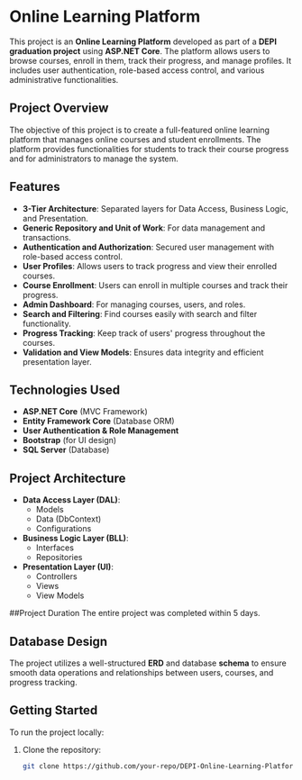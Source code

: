 # Online Learning Platform

This project is an **Online Learning Platform** developed as part of a **DEPI graduation project** using **ASP.NET Core**. The platform allows users to browse courses, enroll in them, track their progress, and manage profiles. It includes user authentication, role-based access control, and various administrative functionalities.

## Project Overview
The objective of this project is to create a full-featured online learning platform that manages online courses and student enrollments. The platform provides functionalities for students to track their course progress and for administrators to manage the system.

## Features
- **3-Tier Architecture**: Separated layers for Data Access, Business Logic, and Presentation.
- **Generic Repository and Unit of Work**: For data management and transactions.
- **Authentication and Authorization**: Secured user management with role-based access control.
- **User Profiles**: Allows users to track progress and view their enrolled courses.
- **Course Enrollment**: Users can enroll in multiple courses and track their progress.
- **Admin Dashboard**: For managing courses, users, and roles.
- **Search and Filtering**: Find courses easily with search and filter functionality.
- **Progress Tracking**: Keep track of users' progress throughout the courses.
- **Validation and View Models**: Ensures data integrity and efficient presentation layer.

## Technologies Used
- **ASP.NET Core** (MVC Framework)
- **Entity Framework Core** (Database ORM)
- **User Authentication & Role Management**
- **Bootstrap** (for UI design)
- **SQL Server** (Database)

## Project Architecture
- **Data Access Layer (DAL)**: 
  - Models
  - Data (DbContext)
  - Configurations
- **Business Logic Layer (BLL)**:
  - Interfaces
  - Repositories
- **Presentation Layer (UI)**:
  - Controllers
  - Views
  - View Models


##Project Duration
The entire project was completed within 5 days.

## Database Design
The project utilizes a well-structured **ERD** and database **schema** to ensure smooth data operations and relationships between users, courses, and progress tracking.

## Getting Started
To run the project locally:

1. Clone the repository:
   ```bash
   git clone https://github.com/your-repo/DEPI-Online-Learning-Platform.git
